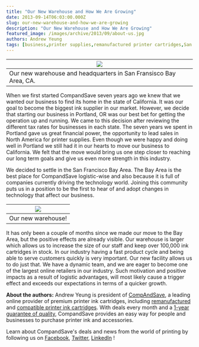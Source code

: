 ```yaml
---
title: "Our New Warehouse and How We Are Growing"
date: 2013-09-14T06:03:00.000Z
slug: our-new-warehouse-and-how-we-are-growing
description: "Our New Warehouse and How We Are Growing"
featured_image: /images/archive/2013/09/about-us.jpg
authors: Andrew Yeung
tags: [business,printer supplies,remanufactured printer cartridges,San Francisco,compatible ink cartridges,Portland,business information]
---
```


| [![](/blog/images/about-us.jpg)](/blog/images/about-us.jpg)            |
| ----------------------------------------------------------------- |
| Our new warehouse and headquarters in San Fransisco Bay Area, CA. |

When we first started CompandSave seven years ago we knew that we wanted our business to find its home in the state of California. It was our goal to become the biggest ink supplier in our market. However, we decide that starting our business in Portland, OR was our best bet for getting the operation up and running. We came to this decision after reviewing the different tax rates for businesses in each state. The seven years we spent in Portland gave us great financial power, the opportunity to lead sales in North America for printer supplies. Even though we were happy and doing well in Portland we still had it in our hearts to move our business to California. We felt that the move would bring us one step closer to reaching our long term goals and give us even more strength in this industry. 

We decided to settle in the San Francisco Bay Area. The Bay Area is the best place for CompandSave logistic-wise and also because it is full of companies currently driving the technology world. Joining this community puts us in a position to be the first to hear of and adopt changes in technology that affect our business. 

| [![](/blog/images/about-us-2.jpg)](/blog/images/about-us-2.jpg) |
| ---------------------------------------------------------- |
| Our new warehouse!                                         |

It has only been a couple of months since we made our move to the Bay Area, but the positive effects are already visible. Our warehouse is larger which allows us to increase the size of our staff and keep over 100,000 ink cartridges in stock. In our industry having a fast product cycle and being able to serve customers quickly is very important. Our new facility allows us to do just that. We have a dynamic team, and we are eager to become one of the largest online retailers in our industry. Such motivation and positive impacts as a result of logistic advantages, will most likely cause a trigger effect and exceeds our expectations in terms of a quicker growth.

**About the authors:** Andrew Yeung is president of [CompAndSave](https://www.compandsave.com/), a leading online provider of premium printer ink cartridges, including [remanufactured](https://www.compandsave.com/help) and [compatible printer ink cartridges](https://www.compandsave.com/help). With deals every month and a [1-year guarantee of quality](https://www.compandsave.com/help), CompandSave provides an easy way for people and businesses to purchase printer ink and accessories.  
  
Learn about CompandSave's deals and news from the world of printing by following us on [Facebook](https://www.facebook.com/compandsave.ink), [Twitter](https://twitter.com/compandsave), [LinkedIn](https://www.linkedin.com) ! 